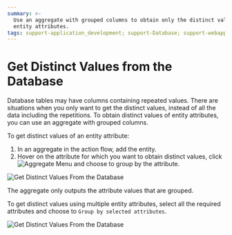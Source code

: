 ```yaml
---
summary: >-
  Use an aggregate with grouped columns to obtain only the distinct values of
  entity attributes.
tags: support-application_development; support-Database; support-webapps
---
```


# Get Distinct Values from the Database

Database tables may have columns containing repeated values. There are situations when you only want to get the distinct values, instead of all the data including the repetitions. To obtain distinct values of entity attributes, you can use an aggregate with grouped columns.

To get distinct values of an entity attribute:

1. In an aggregate in the action flow, add the entity. 
2. Hover on the attribute for which you want to obtain distinct values, click ![Aggregate Menu](../../../../.gitbook/assets/aggregate-menu.png) and choose to group by the attribute.

![Get Distinct Values From the Database](../../../../.gitbook/assets/distinct.png)

The aggregate only outputs the attribute values that are grouped.

To get distinct values using multiple entity attributes, select all the required attributes and choose to `Group by selected attributes`.

![Get Distinct Values From the Database](../../../../.gitbook/assets/distinct-2.png)

